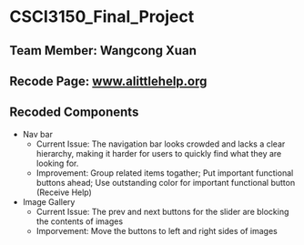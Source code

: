 # CSCI3150_Final_Project

## Team Member: Wangcong Xuan

## Recode Page: www.alittlehelp.org


## Recoded Components
* Nav bar
  * Current Issue: The navigation bar looks crowded and lacks a clear hierarchy, making it harder for users to quickly find what they are looking for.
  * Improvement: Group related items togather; Put important functional buttons ahead; Use outstanding color for important functional button (Receive Help)
* Image Gallery
  * Current Issue: The prev and next buttons for the slider are blocking the contents of images
  * Imporvement: Move the buttons to left and right sides of images